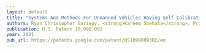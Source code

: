 ```yaml
---
layout: default
title: "Systems And Methods For Unmanned Vehicles Having Self-Calibrating Sensors And Actuators"
authors: Ryan Christopher Gariepy, <strong>Kareem Shehata</strong>, Prasenjit Mukherjee, Anthony Tod, Teyvonia Thomas, Yan Ma
publication: U.S. Patent 10,990,093
year: 2021
pub_url: https://patents.google.com/patent/US10990093B2/en
---
```

